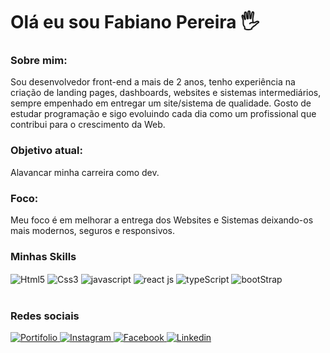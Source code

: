 <h1>Olá eu sou Fabiano Pereira 🖐️</h1>
<h3>Sobre mim:</h3>
<p>Sou desenvolvedor front-end a mais de 2 anos, tenho experiência na criação de landing pages, dashboards, websites e sistemas intermediários, sempre empenhado em entregar um site/sistema de qualidade. Gosto de estudar programação e sigo evoluindo cada dia como um profissional que contribui para o crescimento da Web.</p>

<h3>Objetivo atual:</h3>
<p>Alavancar minha carreira como dev.</p>

<h3>Foco:</h3>
<p>Meu foco é em melhorar a entrega dos Websites e Sistemas deixando-os mais modernos, seguros e responsivos.</p>

<h3>Minhas Skills</h3>
<div>
  <img href="#" align="center" alt="Html5" src="https://img.shields.io/badge/HTML5-E34F26?style=for-the-badge&logo=html5&logoColor=white">
  <img align="center" alt="Css3" src="https://img.shields.io/badge/CSS3-1572B6?style=for-the-badge&logo=css3&logoColor=white">
  <img align="center" alt="javascript" src="https://img.shields.io/badge/JavaScript-323330?style=for-the-badge&logo=javascript&logoColor=F7DF1E">
  <img align="center" alt="react js" src="https://img.shields.io/badge/React-20232A?style=for-the-badge&logo=react&logoColor=61DAFB">
  <img align="center" alt="typeScript" src="https://img.shields.io/badge/TypeScript-007ACC?style=for-the-badge&logo=typescript&logoColor=white">
  <img align="center" alt="bootStrap" src="https://img.shields.io/badge/Bootstrap-563D7C?style=for-the-badge&logo=bootstrap&logoColor=white">
</div>
<br/>
<h3>Redes sociais</h3>
<a href="https://portifolio-fabianopereiraone.vercel.app/" target="_blank"> <img alt="Portifolio" src="https://img.shields.io/badge/Blogger-FF5722?style=for-the-badge&logo=blogger&logoColor=white"/> </a>
<a href="https://www.instagram.com/fabiano_pereira.s/" target="_blank"> <img alt="Instagram" src="https://img.shields.io/badge/Instagram-E4405F?style=for-the-badge&logo=instagram&logoColor=white"/> </a>
<a href="https://www.facebook.com/people/Fabiano-Pereira/100054599546816/" target="_blank"> <img alt="Facebook" src="https://img.shields.io/badge/Facebook-1877F2?style=for-the-badge&logo=facebook&logoColor=white"/> </a>
<a href="https://www.linkedin.com/in/fabiano-pereireira-one/" target="_blank"> <img alt="Linkedin" src="https://img.shields.io/badge/LinkedIn-0077B5?style=for-the-badge&logo=linkedin&logoColor=white"/> </a>
